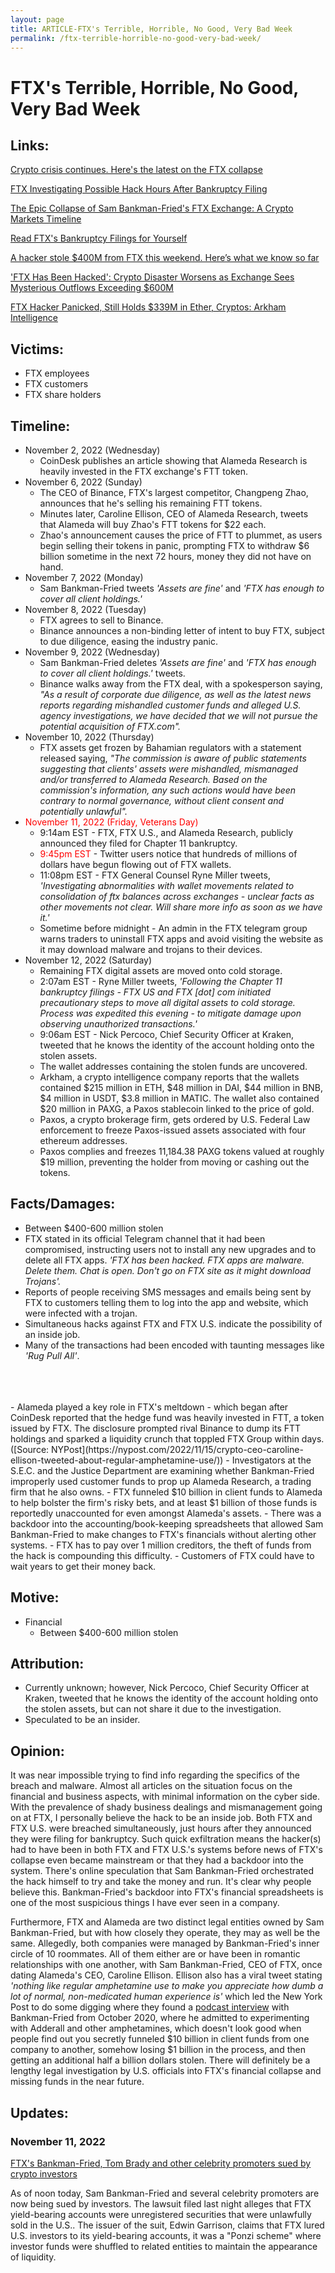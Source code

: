 ```yaml
---
layout: page
title: ARTICLE-FTX's Terrible, Horrible, No Good, Very Bad Week
permalink: /ftx-terrible-horrible-no-good-very-bad-week/
---
```


# FTX's Terrible, Horrible, No Good, Very Bad Week

## Links:
[Crypto crisis continues. Here's the latest on the FTX collapse](https://www.cnn.com/2022/11/14/business/ftx-crypto-collapse-updates-hnk-intl)

[FTX Investigating Possible Hack Hours After Bankruptcy Filing](https://www.nytimes.com/2022/11/12/business/ftx-cryptocurrency-hack.html?ref=oembed)

[The Epic Collapse of Sam Bankman-Fried's FTX Exchange: A Crypto Markets Timeline](https://www.coindesk.com/markets/2022/11/12/the-epic-collapse-of-sam-bankman-frieds-ftx-exchange-a-crypto-markets-timeline/)

[Read FTX's Bankruptcy Filings for Yourself](https://gizmodo.com/ftx-bankruptcy-filings-sam-bankman-fried-sbf-binance-1849781749)

[A hacker stole $400M from FTX this weekend. Here’s what we know so far](https://fortune.com/crypto/2022/11/14/a-hacker-stole-400m-from-ftx-this-weekend-heres-what-we-know-so-far/)

['FTX Has Been Hacked': Crypto Disaster Worsens as Exchange Sees Mysterious Outflows Exceeding $600M](https://www.coindesk.com/business/2022/11/12/ftx-crypto-wallets-see-mysterious-late-night-outflows-totalling-more-than-380m/)

[FTX Hacker Panicked, Still Holds $339M in Ether, Cryptos: Arkham Intelligence](https://finance.yahoo.com/news/ftx-hacker-panicked-still-holds-233057265.html)

## Victims:
- FTX employees
- FTX customers
- FTX share holders

## Timeline:
- November 2, 2022 (Wednesday)
    - CoinDesk publishes an article showing that Alameda Research is heavily invested in the FTX exchange's FTT token. 
- November 6, 2022 (Sunday)
    - The CEO of Binance, FTX's largest competitor, Changpeng Zhao, announces that he's selling his remaining FTT tokens.
    - Minutes later, Caroline Ellison, CEO of Alameda Research, tweets that Alameda will buy Zhao's FTT tokens for $22 each.
    - Zhao's announcement causes the price of FTT to plummet, as users begin selling their tokens in panic, prompting FTX to withdraw $6 billion sometime in the next 72 hours, money they did not have on hand. 
- November 7, 2022 (Monday)
    - Sam Bankman-Fried tweets _'Assets are fine'_ and _'FTX has enough to cover all client holdings.'_
- November 8, 2022 (Tuesday)
    - FTX agrees to sell to Binance.
    - Binance announces a non-binding letter of intent to buy FTX, subject to due diligence, easing the industry panic.
- November 9, 2022 (Wednesday)
    - Sam Bankman-Fried deletes _'Assets are fine'_ and _'FTX has enough to cover all client holdings.'_ tweets.
    - Binance walks away from the FTX deal, with a spokesperson saying, _"As a result of corporate due diligence, as well as the latest news reports regarding mishandled customer funds and alleged U.S. agency investigations, we have decided that we will not pursue the potential acquisition of FTX.com"._
- November 10, 2022 (Thursday)
    - FTX assets get frozen by Bahamian regulators with a statement released saying, _"The commission is aware of public statements suggesting that clients' assets were mishandled, mismanaged and/or transferred to Alameda Research. Based on the commission's information, any such actions would have been contrary to normal governance, without client consent and potentially unlawful"._ 
- <font color="red">November 11, 2022 (Friday, Veterans Day)</font>
    - 9:14am EST - FTX, FTX U.S., and Alameda Research, publicly announced they filed for Chapter 11 bankruptcy.
    - <font color="red">9:45pm EST</font> - Twitter users notice that hundreds of millions of dollars have begun flowing out of FTX wallets.
    - 11:08pm EST - FTX General Counsel Ryne Miller tweets, _'Investigating abnormalities with wallet movements related to consolidation of ftx balances across exchanges - unclear facts as other movements not clear. Will share more info as soon as we have it.'_
    - Sometime before midnight - An admin in the FTX telegram group warns traders to uninstall FTX apps and avoid visiting the website as it may download malware and trojans to their devices. 
- November 12, 2022 (Saturday)
    - Remaining FTX digital assets are moved onto cold storage.
    - 2:07am EST - Ryne Miller tweets, _'Following the Chapter 11 bankruptcy filings - FTX US and FTX [dot] com initiated precautionary steps to move all digital assets to cold storage. Process was expedited this evening - to mitigate damage upon observing unauthorized transactions.'_
    - 9:06am EST - Nick Percoco, Chief Security Officer at Kraken, tweeted that he knows the identity of the account holding onto the stolen assets.
    - The wallet addresses containing the stolen funds are uncovered.
    - Arkham, a crypto intelligence company reports that the wallets contained $215 million in ETH, $48 million in DAI, $44 million in BNB, $4 million in USDT, $3.8 million in MATIC. The wallet also contained $20 million in PAXG, a Paxos stablecoin linked to the price of gold.
    - Paxos, a crypto brokerage firm, gets ordered by U.S. Federal Law enforcement to freeze Paxos-issued assets associated with four ethereum addresses.
    - Paxos complies and freezes 11,184.38 PAXG tokens valued at roughly $19 million, preventing the holder from moving or cashing out the tokens. 

## Facts/Damages:
- Between $400-600 million stolen
- FTX stated in its official Telegram channel that it had been compromised, instructing users not to install any new upgrades and to delete all FTX apps. _'FTX has been hacked. FTX apps are malware. Delete them. Chat is open. Don't go on FTX site as it might download Trojans'._
- Reports of people receiving SMS messages and emails being sent by FTX to customers telling them to log into the app and website, which were infected with a trojan.
- Simultaneous hacks against FTX and FTX U.S. indicate the possibility of an inside job. 
- Many of the transactions had been encoded with taunting messages like _'Rug Pull All'_.
<br>
<br>
<br>
- Alameda played a key role in FTX's meltdown - which began after CoinDesk reported that the hedge fund was heavily invested in FTT, a token issued by FTX. The disclosure prompted rival Binance to dump its FTT holdings and sparked a liquidity crunch that toppled FTX Group within days. ([Source: NYPost](https://nypost.com/2022/11/15/crypto-ceo-caroline-ellison-tweeted-about-regular-amphetamine-use/))
- Investigators at the S.E.C. and the Justice Department are examining whether Bankman-Fried improperly used customer funds to prop up Alameda Research, a trading firm that he also owns.
- FTX funneled $10 billion in client funds to Alameda to help bolster the firm's risky bets, and at least $1 billion of those funds is reportedly unaccounted for even amongst Alameda's assets.
- There was a backdoor into the accounting/book-keeping spreadsheets that allowed Sam Bankman-Fried to make changes to FTX's financials without alerting other systems.
- FTX has to pay over 1 million creditors, the theft of funds from the hack is compounding this difficulty.
- Customers of FTX could have to wait years to get their money back.

## Motive: 
- Financial
    - Between $400-600 million stolen

## Attribution:
- Currently unknown; however, Nick Percoco, Chief Security Officer at Kraken, tweeted that he knows the identity of the account holding onto the stolen assets, but can not share it due to the investigation.
- Speculated to be an insider.

## Opinion:
It was near impossible trying to find info regarding the specifics of the breach and malware. Almost all articles on the situation focus on the financial and business aspects, with minimal information on the cyber side. With the prevalence of shady business dealings and mismanagement going on at FTX, I personally believe the hack to be an inside job. Both FTX and FTX U.S. were breached simultaneously, just hours after they announced they were filing for bankruptcy. Such quick exfiltration means the hacker(s) had to have been in both FTX and FTX U.S.'s systems before news of FTX's collapse even became mainstream or that they had a backdoor into the system. There's online speculation that Sam Bankman-Fried orchestrated the hack himself to try and take the money and run. It's clear why people believe this. Bankman-Fried's backdoor into FTX's financial spreadsheets is one of the most suspicious things I have ever seen in a company.

Furthermore, FTX and Alameda are two distinct legal entities owned by Sam Bankman-Fried, but with how closely they operate, they may as well be the same. Allegedly, both companies were managed by Bankman-Fried's inner circle of 10 roommates. All of them either are or have been in romantic relationships with one another, with Sam Bankman-Fried, CEO of FTX, once dating Alameda's CEO, Caroline Ellison. Ellison also has a viral tweet stating _'nothing like regular amphetamine use to make you appreciate how dumb a lot of normal, non-medicated human experience is'_ which led the New York Post to do some digging where they found a [podcast interview](https://www.listennotes.com/podcasts/the-feedback-loop/sam-and-the-art-of-effective-DOU3SJaK2ZM/) with Bankman-Fried from October 2020, where he admitted to experimenting with Adderall and other amphetamines, which doesn't look good when people find out you secretly funneled $10 billion in client funds from one company to another, somehow losing $1 billion in the process, and then getting an additional half a billion dollars stolen. There will definitely be a lengthy legal investigation by U.S. officials into FTX's financial collapse and missing funds in the near future.

## Updates:
### November 11, 2022

[FTX's Bankman-Fried, Tom Brady and other celebrity promoters sued by crypto investors](https://www.reuters.com/legal/ftx-founder-bankman-fried-sued-us-court-over-yield-bearing-crypto-accounts-2022-11-16/)

As of noon today, Sam Bankman-Fried and several celebrity promoters are now being sued by investors. The lawsuit filed last night alleges that FTX yield-bearing accounts were unregistered securities that were unlawfully sold in the U.S.. The issuer of the suit, Edwin Garrison, claims that FTX lured U.S. investors to its yield-bearing accounts, it was a "Ponzi scheme" where investor funds were shuffled to related entities to maintain the appearance of liquidity.